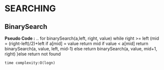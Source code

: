 # **SEARCHING**

## **BinarySearch**
**Pseudo Code :**
..
for binarySearch(a,left, right, value)
    while right >= left
    (mid = (right-left)/2)+left
    if a[mid] = value
        return mid
    if value < a[mid]
        return binarySearch(a, value, left, mid-1)
    else
        return binarySearch(a, value, mid+1, right)
      )else
    return not found

    time complexity:O(logn)
